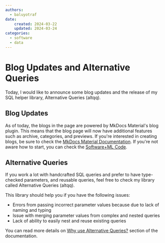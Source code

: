 ```yaml
---
authors:
  - baluyotraf
date: 
    created: 2024-03-22
    updated: 2024-03-24
categories:
  - software
  - data
---
```


# Blog Updates and Alternative Queries

Today, I would like to announce some blog updates and the release of my SQL
helper library, Alternative Queries (altqq).

<!-- more -->

## Blog Updates

As of today, the blogs in the page are powered by MkDocs Material's blog
plugin. This means that the blog page will now have additional features such
as archive, categories, and previews. If you're interested in creating blogs,
be sure to check the [MkDocs Material Documentation]. If you're not aware how
to start, you can check the [Software+ML Code].

## Alternative Queries

If you work a lot with handcrafted SQL queries and prefer to have type-checked
parameters, and reusable queries, feel free to check my library called
Alternative Queries (altqq). 

This library should help you if you have the following issues:

*   Errors from passing incorrect parameter values because due to lack of 
    naming and typing
*   Issue with merging parameter values from complex and nested queries
*   Lack of ability to easily nest and reuse existing queries

You can read more details on [Why use Alternative Queries?] section of the
documentation.

[MkDocs Material Documentation]: https://squidfunk.github.io/mkdocs-material/
[Software+ML Code]: https://github.com/baluyotraf/softwareplusml
[Why use Alternative Queries?]: https://altqq.baluyotraf.com/stable/rationale/